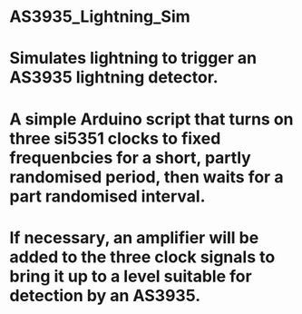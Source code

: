 # AS3935_Lightning_Sim
# Simulates lightning to trigger an AS3935 lightning detector.  
#
# A simple Arduino script that turns on three si5351 clocks to fixed frequenbcies for a short, partly randomised period, then waits for a part randomised interval.  
# If necessary, an amplifier will be added to the three clock signals to bring it up to a level suitable for detection by an AS3935.  
#
